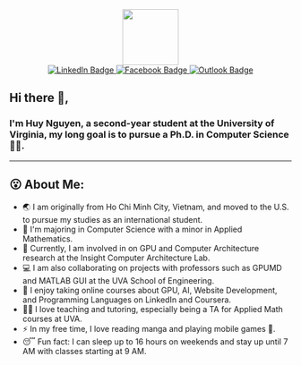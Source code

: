<div id="header" align="center">
  <img src="https://media.giphy.com/media/M9gbBd9nbDrOTu1Mqx/giphy.gif" width="100"/>
</div>

<div id="badges" align="center">
  <a href="https://www.linkedin.com/in/huynguyen04/">
    <img src="https://img.shields.io/badge/LinkedIn-blue?style=for-the-badge&logo=linkedin&logoColor=white" alt="LinkedIn Badge"/>
  </a>
  <a href="https://www.facebook.com/HuyNguYen121104">
    <img src="https://img.shields.io/badge/Facebook-blue?style=for-the-badge&logo=facebook&logoColor=white" alt="Facebook Badge"/>
  </a>
  <a href = "mailto:mpc5ya@virginia.edu">
    <img src="https://img.shields.io/badge/Outlook-blue?style=for-the-badge&logo=microsoftoutlook&logoColor=white" alt="Outlook Badge"/>
  </a>
</div>

## Hi there 👋, 

### I'm Huy Nguyen, a second-year student at the University of Virginia, my long goal is to pursue a Ph.D. in Computer Science 👨‍💻.
-------

## 😮 About Me: 
- 🌏 I am originally from Ho Chi Minh City, Vietnam, and moved to the U.S. to pursue my studies as an international student.
- 🎒 I'm majoring in Computer Science with a minor in Applied Mathematics.
- 🔭 Currently, I am involved in on GPU and Computer Architecture research at the Insight Computer Architecture Lab.
- 💻 I am also collaborating on projects with professors such as GPUMD and MATLAB GUI at the UVA School of Engineering. 
- 🌱 I enjoy taking online courses about GPU, AI, Website Development, and Programming Languages on LinkedIn and Coursera. 
- 👨‍🏫 I love teaching and tutoring, especially being a TA for Applied Math courses at UVA. 
- ⚡ In my free time, I love reading manga and playing mobile games 📱.
- 😴 Fun fact: I can sleep up to 16 hours on weekends and stay up until 7 AM with classes starting at 9 AM.




<!--
**huy310304/huy310304** is a ✨ _special_ ✨ repository because its `README.md` (this file) appears on your GitHub profile.

Here are some ideas to get you started:

- 🔭 I’m currently working on ...
- 🌱 I’m currently learning ...
- 👯 I’m looking to collaborate on ...
- 🤔 I’m looking for help with ...
- 💬 Ask me about ...
- 📫 How to reach me: ...
- 😄 Pronouns: ...
- ⚡ Fun fact: ...
-->

